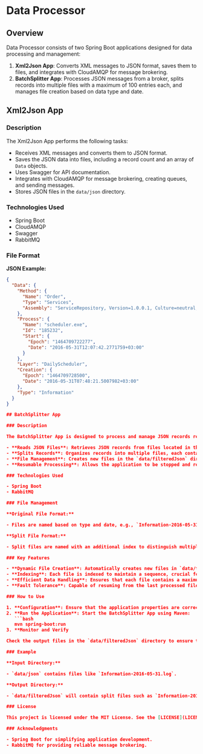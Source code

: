 # Data Processor

## Overview

Data Processor consists of two Spring Boot applications designed for data processing and management:

1. **Xml2Json App**: Converts XML messages to JSON format, saves them to files, and integrates with CloudAMQP for message brokering.
2. **BatchSplitter App**: Processes JSON messages from a broker, splits records into multiple files with a maximum of 100 entries each, and manages file creation based on data type and date.

## Xml2Json App

### Description

The Xml2Json App performs the following tasks:

- Receives XML messages and converts them to JSON format.
- Saves the JSON data into files, including a record count and an array of `Data` objects.
- Uses Swagger for API documentation.
- Integrates with CloudAMQP for message brokering, creating queues, and sending messages.
- Stores JSON files in the `data/json` directory.

### Technologies Used

- Spring Boot
- CloudAMQP
- Swagger
- RabbitMQ

### File Format

**JSON Example:**
```json
{
  "Data": {
    "Method": {
      "Name": "Order",
      "Type": "Services",
      "Assembly": "ServiceRepository, Version=1.0.0.1, Culture=neutral, PublicKeyToken=null"
    },
    "Process": {
      "Name": "scheduler.exe",
      "Id": "185232",
      "Start": {
        "Epoch": "1464709722277",
        "Date": "2016-05-31T12:07:42.2771759+03:00"
      }
    },
    "Layer": "DailyScheduler",
    "Creation": {
      "Epoch": "1464709728500",
      "Date": "2016-05-31T07:48:21.5007982+03:00"
    },
    "Type": "Information"
  }
}

## BatchSplitter App

### Description

The BatchSplitter App is designed to process and manage JSON records received from the Xml2Json App. It performs the following tasks:

- **Reads JSON Files**: Retrieves JSON records from files located in the `data/json` directory, which were generated by the Xml2Json App.
- **Splits Records**: Organizes records into multiple files, each containing a maximum of 100 entries.
- **File Management**: Creates new files in the `data/filteredJson` directory based on data type and date, with a sequential file index to maintain order and ensure proper segmentation.
- **Resumable Processing**: Allows the application to be stopped and restarted, continuing from the last processed file to ensure no data is missed.

### Technologies Used

- Spring Boot
- RabbitMQ

### File Management

**Original File Format:**

- Files are named based on type and date, e.g., `Information-2016-05-31.log`, located in `data/json`.

**Split File Format:**

- Split files are named with an additional index to distinguish multiple files for the same date, e.g., `Information-2016-05-31-0001.log`, `Information-2016-05-31-0002.log`, etc., and are saved in `data/filteredJson`.

### Key Features

- **Dynamic File Creation**: Automatically creates new files in `data/filteredJson` based on the type and date of the data.
- **Indexing**: Each file is indexed to maintain a sequence, crucial for orderly data management.
- **Efficient Data Handling**: Ensures that each file contains a maximum of 100 records, aiding in the effective management of large volumes of data.
- **Fault Tolerance**: Capable of resuming from the last processed file, ensuring robustness and reliability in data processing.

### How to Use

1. **Configuration**: Ensure that the application properties are correctly set up to match the file paths and RabbitMQ settings.
2. **Run the Application**: Start the BatchSplitter App using Maven:
   ```bash
   mvn spring-boot:run
3. **Monitor and Verify

Check the output files in the `data/filteredJson` directory to ensure that records are properly split and indexed.

### Example

**Input Directory:**

- `data/json` contains files like `Information-2016-05-31.log`.

**Output Directory:**

- `data/filteredJson` will contain split files such as `Information-2016-05-31-0001.log` (Contains records 1 to 100) and `Information-2016-05-31-0002.log` (Contains records 101 to 200).

### License

This project is licensed under the MIT License. See the [LICENSE](LICENSE) file for details.

### Acknowledgments

- Spring Boot for simplifying application development.
- RabbitMQ for providing reliable message brokering.
